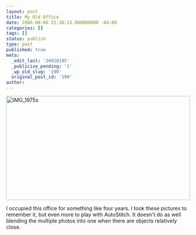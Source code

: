 ```yaml
---
layout: post
title: My Old Office
date: 2006-08-06 22:38:13.000000000 -04:00
categories: []
tags: []
status: publish
type: post
published: true
meta:
  _edit_last: '24918195'
  _publicize_pending: '1'
  _wp_old_slug: '190'
  original_post_id: '190'
author: 
---
```

<a href="http://www.flickr.com/photos/matthewsim/sets/72157594209126408/" title="IMG_1975s by Matthew Simoneau, on Flickr"><img src="http://farm1.staticflickr.com/65/196424868_9c6b0d447d.jpg" width="500" height="283" alt="IMG_1975s" /></a>

I occupied this office for something like four years.  I took these pictures to remember it, but even more to play with AutoStitch.  It doesn't do as well blending the multiple photos into one when there are objects relatively close.
